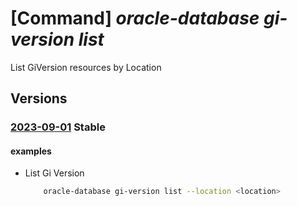 # [Command] _oracle-database gi-version list_

List GiVersion resources by Location

## Versions

### [2023-09-01](/Resources/mgmt-plane/L3N1YnNjcmlwdGlvbnMve30vcHJvdmlkZXJzL29yYWNsZS5kYXRhYmFzZS9sb2NhdGlvbnMve30vZ2l2ZXJzaW9ucw==/2023-09-01.xml) **Stable**

<!-- mgmt-plane /subscriptions/{}/providers/oracle.database/locations/{}/giversions 2023-09-01 -->

#### examples

- List Gi Version
    ```bash
        oracle-database gi-version list --location <location>
    ```
